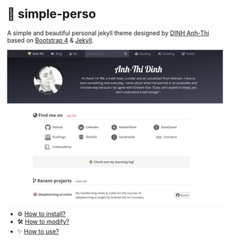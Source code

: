# 🍒 simple-perso

A simple and beautiful personal jekyll theme designed by [DINH Anh-Thi](http://dinhanhthi.com) based on [Bootstrap 4](https://getbootstrap.com/) & [Jekyll](https://jekyllrb.com/).

![overview](./img/defaultCoverPost.jpg)

- ⚙ [How to install?](https://dinhanhthi.github.io/simple-perso/how-to-install)
- 🛠 [How to modify?](https://dinhanhthi.github.io/simple-perso/simple-perso/how-to-modify-this-time)
- ✨ [How to use?](https://dinhanhthi.github.io/simple-perso/how-to-use)

